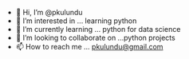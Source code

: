 - 👋 Hi, I’m @pkulundu
- 👀 I’m interested in ... learning python
- 🌱 I’m currently learning ... python for data science
- 💞️ I’m looking to collaborate on ...python projects
- 📫 How to reach me ... pkulundu@gmail.com

<!---
pkulundu/pkulundu is a ✨ special ✨ repository because its `README.md` (this file) appears on your GitHub profile.
You can click the Preview link to take a look at your changes.
--->
